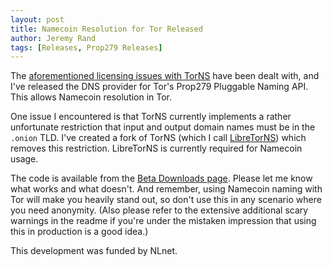```yaml
---
layout: post
title: Namecoin Resolution for Tor Released
author: Jeremy Rand
tags: [Releases, Prop279 Releases]
---
```


The [aforementioned licensing issues with TorNS]({{site.baseurl}}2017/06/21/tor-prop279.html) have been dealt with, and I've released the DNS provider for Tor's Prop279 Pluggable Naming API.  This allows Namecoin resolution in Tor.

One issue I encountered is that TorNS currently implements a rather unfortunate restriction that input and output domain names must be in the `.onion` TLD.  I've created a fork of TorNS (which I call [LibreTorNS](https://github.com/namecoin/LibreTorNS)) which removes this restriction.  LibreTorNS is currently required for Namecoin usage.

The code is available from the [Beta Downloads page]({{site.baseurl}}download/betas/#dns-prop279).  Please let me know what works and what doesn't.  And remember, using Namecoin naming with Tor will make you heavily stand out, so don't use this in any scenario where you need anonymity.  (Also please refer to the extensive additional scary warnings in the readme if you're under the mistaken impression that using this in production is a good idea.)

This development was funded by NLnet.
